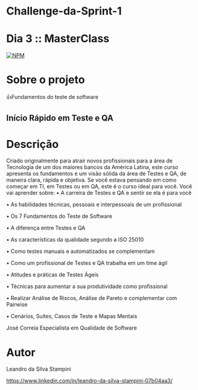 # Challenge-da-Sprint-1
# Dia  3 :: MasterClass

[![NPM](https://img.shields.io/npm/l/react)](https://github.com/LeandrodaSilvaStampini/Challenge-da-Sprint-1/blob/main/LICENSE)
# Sobre o projeto
👍Fundamentos do teste de software



## Início Rápido em Teste e QA

# Descrição

Criado originalmente para atrair novos profissionais para a área de Tecnologia de um dos maiores bancos da América Latina, este curso apresenta os fundamentos e um visão sólida da área de Testes e QA, de maneira clara, rápida e objetiva.
Se você estava pensando em como começar em TI, em Testes ou em QA, este é o curso ideal para você.
Você vai aprender sobre:
•	A carreira de Testes e QA e sentir se ela é para você

•	As habilidades técnicas, pessoais e interpessoais de um profissional

•	Os 7 Fundamentos do Teste de Software

•	A diferença entre Testes e QA

•	As características da qualidade segundo a ISO 25010

•	Como testes manuais e automatizados se complementam

•	Como um profissional de Testes e QA trabalha em um time ágil

•	Atitudes e práticas de Testes Ágeis

•	Técnicas para aumentar a sua produtividade como profissional

•	Realizar Análise de Riscos, Análise de Pareto e complementar com Pairwise

•	Cenários, Suítes, Casos de Teste e Mapas Mentais

José Correia
Especialista em Qualidade de Software




# Autor

Leandro da Silva Stampini

https://www.linkedin.com/in/leandro-da-silva-stampini-07b04aa3/

